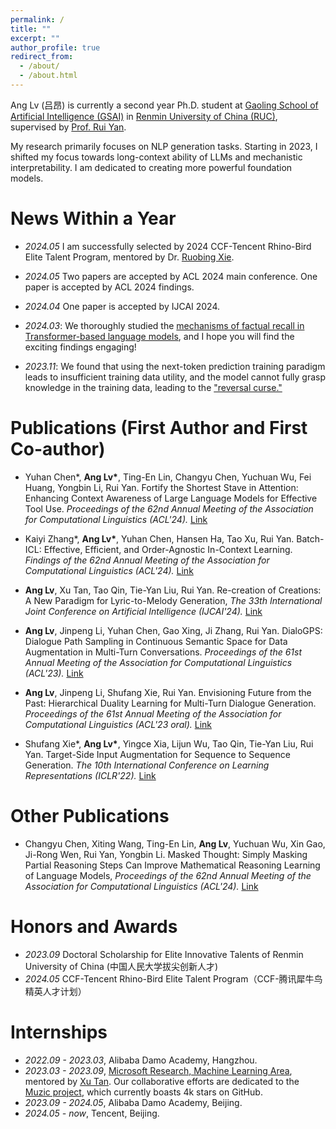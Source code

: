 ```yaml
---
permalink: /
title: ""
excerpt: ""
author_profile: true
redirect_from: 
  - /about/
  - /about.html
---
```


<span class='anchor' id='about-me'></span>

Ang Lv (吕昂) is currently a second year Ph.D. student at [Gaoling School of Artificial Intelligence (GSAI)](http://ai.ruc.edu.cn/english/index.htm) in [Renmin University of China (RUC)](https://en.ruc.edu.cn), supervised by [Prof. Rui Yan](https://scholar.google.com/citations?user=eLw6g-UAAAAJ&hl=en). 

My research primarily focuses on NLP generation tasks. Starting in 2023, I shifted my focus towards long-context ability of LLMs and mechanistic interpretability. I am dedicated to creating more powerful foundation models. 

# News Within a Year

- *2024.05* I am successfully selected by 2024 CCF-Tencent Rhino-Bird Elite Talent Program, mentored by Dr. [Ruobing Xie](https://ruobingxie.github.io/).

- *2024.05* Two papers are accepted by ACL 2024 main conference. One paper is accepted by ACL 2024 findings.

- *2024.04* One paper is accepted by IJCAI 2024.

- *2024.03*: We thoroughly studied the [mechanisms of factual recall in Transformer-based language models](https://arxiv.org/abs/2403.19521), and I hope you will find the exciting findings engaging!

- *2023.11*: We found that using the next-token prediction training paradigm leads to insufficient training data utility, and the model cannot fully grasp knowledge in the training data, leading to the ["reversal curse."](https://arxiv.org/abs/2311.07468)


# Publications (First Author and First Co-author)

- Yuhan Chen\*, **Ang Lv\***, Ting-En Lin, Changyu Chen, Yuchuan Wu, Fei Huang, Yongbin Li, Rui Yan. Fortify the Shortest Stave in Attention: Enhancing Context Awareness of Large Language Models for Effective Tool Use. *Proceedings of the 62nd Annual Meeting of the Association for Computational Linguistics (ACL'24).* [Link](https://arxiv.org/abs/2312.04455)

- Kaiyi Zhang\*, **Ang Lv\***, Yuhan Chen, Hansen Ha, Tao Xu, Rui Yan. Batch-ICL: Effective, Efficient, and Order-Agnostic In-Context Learning. *Findings of the 62nd Annual Meeting of the Association for Computational Linguistics (ACL'24).* [Link](https://arxiv.org/abs/2401.06469)

- **Ang Lv**, Xu Tan, Tao Qin, Tie-Yan Liu, Rui Yan. Re-creation of Creations: A New Paradigm for Lyric-to-Melody Generation, *The 33th International Joint Conference on Artificial Intelligence (IJCAI'24).* [Link](https://arxiv.org/abs/2208.05697) 

- **Ang Lv**, Jinpeng Li, Yuhan Chen, Gao Xing, Ji Zhang, Rui Yan. DialoGPS: Dialogue Path Sampling in Continuous Semantic Space for Data Augmentation in Multi-Turn Conversations. *Proceedings of the 61st Annual Meeting of the Association for Computational Linguistics (ACL'23).* [Link](https://aclanthology.org/2023.acl-long.70/)

- **Ang Lv**, Jinpeng Li, Shufang Xie, Rui Yan. Envisioning Future from the Past: Hierarchical Duality Learning for Multi-Turn Dialogue Generation. *Proceedings of the 61st Annual Meeting of the Association for Computational Linguistics (ACL'23 oral).* [Link](https://aclanthology.org/2023.acl-long.407/)

- Shufang Xie\*, **Ang Lv\***, Yingce Xia, Lijun Wu, Tao Qin, Tie-Yan Liu, Rui Yan. Target-Side Input Augmentation for Sequence to Sequence Generation. *The 10th International Conference on Learning Representations (ICLR'22).* [Link](https://openreview.net/forum?id=pz1euXohm4H)


# Other Publications

- Changyu Chen, Xiting Wang, Ting-En Lin, **Ang Lv**, Yuchuan Wu, Xin Gao, Ji-Rong Wen, Rui Yan, Yongbin Li. Masked Thought: Simply Masking Partial Reasoning Steps Can Improve Mathematical Reasoning Learning of Language Models, *Proceedings of the 62nd Annual Meeting of the Association for Computational Linguistics (ACL'24).* [Link](https://arxiv.org/abs/2403.02178)


# Honors and Awards
- *2023.09* Doctoral Scholarship for Elite Innovative Talents of Renmin University of China (中国人民大学拔尖创新人才)
- *2024.05* CCF-Tencent Rhino-Bird Elite Talent Program（CCF-腾讯犀牛鸟精英人才计划）

# Internships
- *2022.09 - 2023.03*, Alibaba Damo Academy, Hangzhou.
- *2023.03 - 2023.09*, [Microsoft Research, Machine Learning Area](https://www.microsoft.com/en-us/research/group/machine-learning-research-group/), mentored by [Xu Tan](https://www.microsoft.com/en-us/research/people/xuta/). Our collaborative efforts are dedicated to the [Muzic project](https://github.com/microsoft/muzic), which currently boasts 4k stars on GitHub.
- *2023.09 - 2024.05*, Alibaba Damo Academy, Beijing.
- *2024.05 - now*, Tencent, Beijing.




